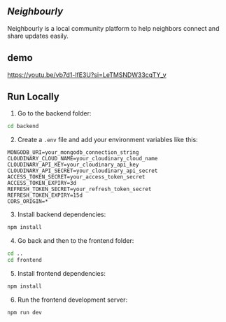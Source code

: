 ## ***Neighbourly***
    
  Neighbourly is a local community platform to help neighbors connect and share updates easily.

## demo

https://youtu.be/vb7d1-lfE3U?si=LeTMSNDW33cqTY_v

## Run Locally

1. Go to the backend folder:

```bash
cd backend
```

2. Create a `.env` file and add your environment variables like this:

```
MONGODB_URI=your_mongodb_connection_string  
CLOUDINARY_CLOUD_NAME=your_cloudinary_cloud_name  
CLOUDINARY_API_KEY=your_cloudinary_api_key  
CLOUDINARY_API_SECRET=your_cloudinary_api_secret  
ACCESS_TOKEN_SECRET=your_access_token_secret  
ACCESS_TOKEN_EXPIRY=3d  
REFRESH_TOKEN_SECRET=your_refresh_token_secret  
REFRESH_TOKEN_EXPIRY=15d  
CORS_ORIGIN=*
```

3. Install backend dependencies:

```bash
npm install
```

4. Go back and then to the frontend folder:

```bash
cd ..
cd frontend
```

5. Install frontend dependencies:

```bash
npm install
```

6. Run the frontend development server:

```bash
npm run dev
```

